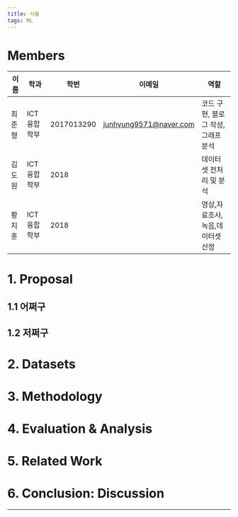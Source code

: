 ```yaml
---
title: 서울
tags: ML
---
```


# Members

| 이름   | 학과        | 학번       | 이메일                 | 역할                                |
| ------ | ----------- | ---------- | ---------------------- | ----------------------------------- |
| 최준형 | ICT융합학부 | 2017013290 | junhyung9571@naver.com | 코드 구현, 블로그 작성, 그래프 분석 |
| 김도원 | ICT융합학부 | 2018       |                        | 데이터셋 전처리 및 분석             |
| 황지훈 | ICT융합학부 | 2018       |                        | 영상,자료조사,녹음,데이터셋 선정    |

# 1. Proposal

## 1.1 어쩌구

## 1.2 저쩌구

# 2. Datasets

# 3. Methodology

# 4. Evaluation & Analysis

# 5. Related Work

# 6. Conclusion: Discussion

---
